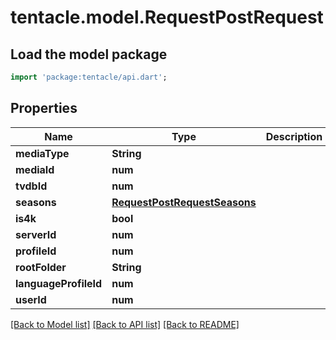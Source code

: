 # tentacle.model.RequestPostRequest

## Load the model package
```dart
import 'package:tentacle/api.dart';
```

## Properties
Name | Type | Description | Notes
------------ | ------------- | ------------- | -------------
**mediaType** | **String** |  | 
**mediaId** | **num** |  | 
**tvdbId** | **num** |  | [optional] 
**seasons** | [**RequestPostRequestSeasons**](RequestPostRequestSeasons.md) |  | [optional] 
**is4k** | **bool** |  | [optional] 
**serverId** | **num** |  | [optional] 
**profileId** | **num** |  | [optional] 
**rootFolder** | **String** |  | [optional] 
**languageProfileId** | **num** |  | [optional] 
**userId** | **num** |  | [optional] 

[[Back to Model list]](../README.md#documentation-for-models) [[Back to API list]](../README.md#documentation-for-api-endpoints) [[Back to README]](../README.md)


